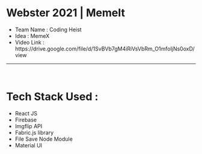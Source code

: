 # Webster 2021 | MemeIt
<ul>
<li>Team Name : Coding Heist</li>
<li>Idea : MemeX</li>
<li>Video Link : https://drive.google.com/file/d/1SvBVb7gM4iRiVsVbRm_O1mfoIjNs0oxD/view</li>
</ul>
<hr>
<br>
<h1>Tech Stack Used : </h1>
<ul>
<li>React JS</li>
<li>Firebase</li>
<li>Imgflip API</li>
<li>Fabric.js library</li>
  <li>File Save Node Module</li>
    <li>Material UI</li>
</ul>
